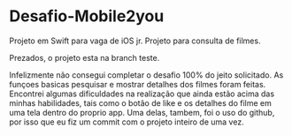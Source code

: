 # Desafio-Mobile2you
Projeto em Swift para vaga de iOS jr. Projeto para consulta de filmes.

Prezados, o projeto esta na branch teste.

Infelizmente não consegui completar o desafio 100% do jeito solicitado. As funçoes basicas pesquisar e mostrar detalhes dos filmes foram feitas. Encontrei algumas dificuldades na realização que ainda estão acima das minhas habilidades, tais como o botão de like e os detalhes do filme em uma tela dentro do proprio app. Uma delas, tambem, foi o uso do github, por isso que eu fiz um commit com o projeto inteiro de uma vez.
